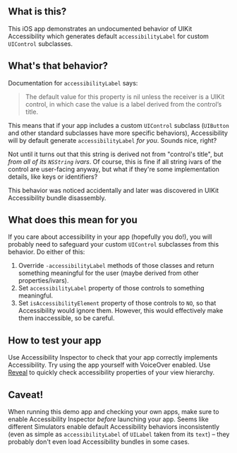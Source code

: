 What is this?
-------------

This iOS app demonstrates an undocumented behavior of UIKit Accessibility which generates default `accessibilityLabel` for custom `UIControl` subclasses.

What's that behavior?
---------------------

Documentation for `accessibilityLabel` says:

> The default value for this property is nil unless the receiver is a UIKit control, in which case the value is a label derived from the control’s title.

This means that if your app includes a custom `UIControl` subclass (`UIButton` and other standard subclasses have more specific behaviors), Accessibility will by default generate `accessibilityLabel` _for you_. Sounds nice, right?

Not until it turns out that this string is derived not from "control's title", but _from all of its `NSString` ivars_. Of course, this is fine if all string ivars of the control are user-facing anyway, but what if they're some implementation details, like keys or identifiers?

This behavior was noticed accidentally and later was discovered in UIKit Accessibility bundle disassembly.

What does this mean for you
---------------------------

If you care about accessibility in your app (hopefully you do!), you will probably need to safeguard your custom `UIControl` subclasses from this behavior. Do either of this:

1. Override `-accessibilityLabel` methods of those classes and return something meaningful for the user (maybe derived from other properties/ivars).
2. Set `accessibilityLabel` property of those controls to something meaningful.
3. Set `isAccessibilityElement` property of those controls to `NO`, so that Accessibility would ignore them. However, this would effectively make them inaccessible, so be careful.

How to test your app
--------------------

Use Accessibility Inspector to check that your app correctly implements Accessibility. Try using the app yourself with VoiceOver enabled. Use [Reveal](http://revealapp.com) to quickly check accessibility properties of your view hierarchy.

Caveat!
-------

When running this demo app and checking your own apps, make sure to enable Accessibility Inspector _before_ launching your app. Seems like different Simulators enable default Accessibility behaviors inconsistently (even as simple as `accessibilityLabel` of `UILabel` taken from its `text`) – they probably don't even load Accessibility bundles in some cases.
